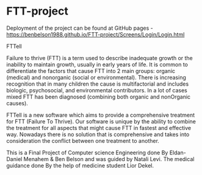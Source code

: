 ﻿# FTT-project

Deployment of the project can be found at GitHub pages - https://benbelson1988.github.io/FTT-project/Screens/Login/Login.html

FTTell

Failure to thrive (FTT) is a term used to describe inadequate growth or the inability to maintain growth, usually in early years of life. It is common to differentiate the factors that cause FTT into 2 main groups: organic (medical) and nonorganic (social or environmental). There is increasing recognition that in many children the cause is multifactorial and includes biologic, psychosocial, and environmental contributors. In a lot of cases mixed FTT has been diagnosed (combining both organic and nonOrganic causes).

FTTell is a new software which aims to provide a comprehensive treatment for FTT (Failure To Thrive). Our software is unique by the ability to combine the treatment for all aspects that might cause FTT in fastest and effective way. Nowadays there is no solution that is comprehensive and takes into consideration the conflict between one treatment to another.

This is a Final Project of Computer science Engineering done By Eldan-Daniel Menahem & Ben Belson and was guided by Natali Levi. The medical guidance done By the help of medicine student Lior Dekel.
